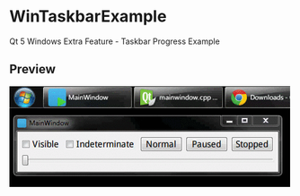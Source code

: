 # WinTaskbarExample
Qt 5 Windows Extra Feature - Taskbar Progress Example

## Preview ##
![Preview](preview.gif)
